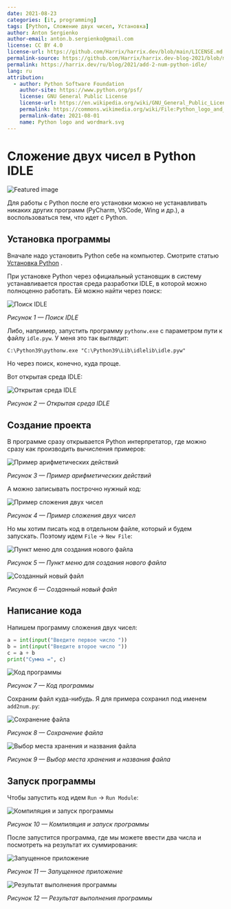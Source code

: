 ```yaml
---
date: 2021-08-23
categories: [it, programming]
tags: [Python, Сложение двух чисел, Установка]
author: Anton Sergienko
author-email: anton.b.sergienko@gmail.com
license: CC BY 4.0
license-url: https://github.com/Harrix/harrix.dev/blob/main/LICENSE.md
permalink-source: https://github.com/Harrix/harrix.dev-blog-2021/blob/main/add-2-num-python-idle/add-2-num-python-idle.md
permalink: https://harrix.dev/ru/blog/2021/add-2-num-python-idle/
lang: ru
attribution:
  - author: Python Software Foundation
    author-site: https://www.python.org/psf/
    license: GNU General Public License
    license-url: https://en.wikipedia.org/wiki/GNU_General_Public_License
    permalink: https://commons.wikimedia.org/wiki/File:Python_logo_and_wordmark.svg
    permalink-date: 2021-08-01
    name: Python logo and wordmark.svg
---
```


# Сложение двух чисел в Python IDLE

![Featured image](featured-image.svg)

Для работы с Python после его установки можно не устанавливать никаких других программ (PyCharm, VSCode, Wing и др.), а воспользоваться тем, что идет с Python.

## Установка программы

Вначале надо установить Python себе на компьютер. Смотрите статью [Установка Python](https://github.com/Harrix/harrix.dev-blog-2021/blob/main/install-python/install-python.md) <!-- https://harrix.dev/ru/blog/2021/install-python/ -->.

При установке Python через официальный установщик в систему устанавливается простая среда разработки IDLE, в которой можно полноценно работать. Ей можно найти через поиск:

![Поиск IDLE](img/search.png)

_Рисунок 1 — Поиск IDLE_

Либо, например, запустить программу `pythonw.exe` с параметром пути к файлу `idle.pyw`. У меня это так выглядит:

```console
C:\Python39\pythonw.exe "C:\Python39\Lib\idlelib\idle.pyw"
```

Но через поиск, конечно, куда проще.

Вот открытая среда IDLE:

![Открытая среда IDLE](img/idle_01.png)

_Рисунок 2 — Открытая среда IDLE_

## Создание проекта

В программе сразу открывается Python интерпретатор, где можно сразу как производить вычисления примеров:

![Пример арифметических действий](img/idle_02.png)

_Рисунок 3 — Пример арифметических действий_

А можно записывать построчно нужный код:

![Пример сложения двух чисел](img/idle_03.png)

_Рисунок 4 — Пример сложения двух чисел_

Но мы хотим писать код в отдельном файле, который и будем запускать. Поэтому идем `File` → `New File`:

![Пункт меню для создания нового файла](img/new-project_01.png)

_Рисунок 5 — Пункт меню для создания нового файла_

![Созданный новый файл](img/new-project_02.png)

_Рисунок 6 — Созданный новый файл_

## Написание кода

Напишем программу сложения двух чисел:

```python
a = int(input("Введите первое число "))
b = int(input("Введите второе число "))
c = a + b
print("Сумма =", c)
```

![Код программы](img/code.png)

_Рисунок 7 — Код программы_

Сохраним файл куда-нибудь. Я для примера сохранил под именем `add2num.py`:

![Сохранение файла](img/save_01.png)

_Рисунок 8 — Сохранение файла_

![Выбор места хранения и названия файла](img/save_02.png)

_Рисунок 9 — Выбор места хранения и названия файла_

## Запуск программы

Чтобы запустить код идем `Run` → `Run Module`:

![Компиляция и запуск программы](img/run.png)

_Рисунок 10 — Компиляция и запуск программы_

После запустится программа, где мы можете ввести два числа и посмотреть на результат их суммирования:

![Запущенное приложение](img/result_01.png)

_Рисунок 11 — Запущенное приложение_

![Результат выполнения программы](img/result_02.png)

_Рисунок 12 — Результат выполнения программы_
